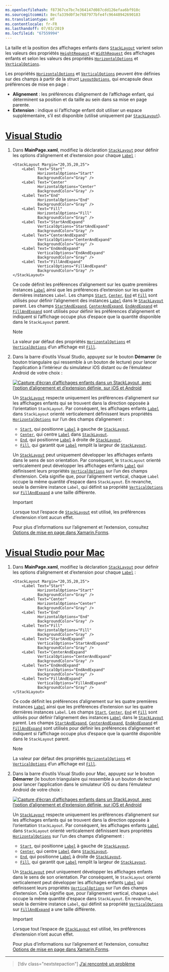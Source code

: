 ```yaml
---
ms.openlocfilehash: f87367ce7bc7e364147d087cdd126efaa6bf910c
ms.sourcegitcommit: 8ecfa339d0f3e7687977bfe4fc96448942690183
ms.translationtype: HT
ms.contentlocale: fr-FR
ms.lasthandoff: 07/03/2019
ms.locfileid: "67559994"
---
```

La taille et la position des affichages enfants dans [`StackLayout`](xref:Xamarin.Forms.StackLayout) varient selon les valeurs des propriétés [`HeightRequest`](xref:Xamarin.Forms.VisualElement.HeightRequest) et [`WidthRequest`](xref:Xamarin.Forms.VisualElement.WidthRequest) des affichages enfants et selon les valeurs des propriétés [`HorizontalOptions`](xref:Xamarin.Forms.View.HorizontalOptions) et [`VerticalOptions`](xref:Xamarin.Forms.View.VerticalOptions).

Les propriétés [`HorizontalOptions`](xref:Xamarin.Forms.View.HorizontalOptions) et [`VerticalOptions`](xref:Xamarin.Forms.View.VerticalOptions) peuvent être définies sur des champs à partir de la struct [`LayoutOptions`](xref:Xamarin.Forms.LayoutOptions), qui encapsule deux préférences de mise en page :

- **Alignement** : les préférences d’alignement de l’affichage enfant, qui déterminent sa position et da taille au sein dans sa mise en page parente.
- **Extension** : indique si l’affichage enfant doit utiliser un espace supplémentaire, s’il est disponible (utilisé uniquement par [`StackLayout`](xref:Xamarin.Forms.StackLayout)).

# <a name="visual-studiotabvswin"></a>[Visual Studio](#tab/vswin)

1. Dans **MainPage.xaml**, modifiez la déclaration [`StackLayout`](xref:Xamarin.Forms.StackLayout) pour définir les options d’alignement et d’extension pour chaque [`Label`](xref:Xamarin.Forms.Label) :

    ```xaml
    <StackLayout Margin="20,35,20,25">
        <Label Text="Start"
               HorizontalOptions="Start"
               BackgroundColor="Gray" />
        <Label Text="Center"
               HorizontalOptions="Center"
               BackgroundColor="Gray" />
        <Label Text="End"
               HorizontalOptions="End"
               BackgroundColor="Gray" />
        <Label Text="Fill"
               HorizontalOptions="Fill"
               BackgroundColor="Gray" />
        <Label Text="StartAndExpand"
               VerticalOptions="StartAndExpand"
               BackgroundColor="Gray" />
        <Label Text="CenterAndExpand"
               VerticalOptions="CenterAndExpand"
               BackgroundColor="Gray" />
        <Label Text="EndAndExpand"
               VerticalOptions="EndAndExpand"
               BackgroundColor="Gray" />
        <Label Text="FillAndExpand"
               VerticalOptions="FillAndExpand"
               BackgroundColor="Gray" />
    </StackLayout>
    ```

    Ce code définit les préférences d’alignement sur les quatre premières instances [`Label`](xref:Xamarin.Forms.Label) ainsi que les préférences d’extension sur les quatre dernières instances `Label`. Les champs [`Start`](xref:Xamarin.Forms.LayoutOptions.Start), [`Center`](xref:Xamarin.Forms.LayoutOptions.Center), [`End`](xref:Xamarin.Forms.LayoutOptions.End) et [`Fill`](xref:Xamarin.Forms.LayoutOptions.Fill) sont utilisés pour définir l’alignement des instances [`Label`](xref:Xamarin.Forms.Label) dans le [`StackLayout`](xref:Xamarin.Forms.StackLayout) parent. Les champs [`StartAndExpand`](xref:Xamarin.Forms.LayoutOptions.StartAndExpand), [`CenterAndExpand`](xref:Xamarin.Forms.LayoutOptions.CenterAndExpand), [`EndAndExpand`](xref:Xamarin.Forms.LayoutOptions.EndAndExpand) et [`FillAndExpand`](xref:Xamarin.Forms.LayoutOptions.FillAndExpand) sont utilisés pour définir les préférences d’alignement et indiquent si l’affichage occupe plus d’espace que la quantité disponible dans le `StackLayout` parent.

    > [!NOTE]
    > La valeur par défaut des propriétés [`HorizontalOptions`](xref:Xamarin.Forms.View.HorizontalOptions) et [`VerticalOptions`](xref:Xamarin.Forms.View.VerticalOptions) d’un affichage est [`Fill`](xref:Xamarin.Forms.LayoutOptions.Fill).

1. Dans la barre d’outils Visual Studio, appuyez sur le bouton **Démarrer** (le bouton triangulaire qui ressemble à un bouton de lecture) pour lancer l’application à l’intérieur du simulateur iOS distant ou de l’émulateur Android de votre choix :

    [![Capture d’écran d’affichages enfants dans un StackLayout, avec l’option d’alignement et d’extension définie, sur iOS et Android](../images/alignment-expansion.png "StackLayout contenant des instances Label, avec option d’alignement et d’extension définie")](../images/alignment-expansion-large.png#lightbox "StackLayout contenant des instances Label, avec option d’alignement et d’extension définie")

    Un [`StackLayout`](xref:Xamarin.Forms.StackLayout) respecte uniquement les préférences d’alignement sur les affichages enfants qui se trouvent dans la direction opposée à l’orientation `StackLayout`. Par conséquent, les affichages enfants [`Label`](xref:Xamarin.Forms.Label) dans `StackLayout` orienté verticalement définissent leurs propriétés [`HorizontalOptions`](xref:Xamarin.Forms.View.HorizontalOptions) sur l’un des champs d’alignement :

    - [`Start`](xref:Xamarin.Forms.LayoutOptions.Start), qui positionne [`Label`](xref:Xamarin.Forms.Label) à gauche de [`StackLayout`](xref:Xamarin.Forms.StackLayout).
    - [`Center`](xref:Xamarin.Forms.LayoutOptions.Center), qui centre [`Label`](xref:Xamarin.Forms.Label) dans [`StackLayout`](xref:Xamarin.Forms.StackLayout).
    - [`End`](xref:Xamarin.Forms.LayoutOptions.End), qui positionne [`Label`](xref:Xamarin.Forms.Label) à droite de [`StackLayout`](xref:Xamarin.Forms.StackLayout).
    - [`Fill`](xref:Xamarin.Forms.LayoutOptions.Fill), qui garantit que [`Label`](xref:Xamarin.Forms.Label) remplit la largeur de [`StackLayout`](xref:Xamarin.Forms.StackLayout).

    Un [`StackLayout`](xref:Xamarin.Forms.StackLayout) peut uniquement développer les affichages enfants dans le sens de son orientation. Par conséquent, le `StackLayout` orienté verticalement peut développer les affichages enfants [`Label`](xref:Xamarin.Forms.Label) qui définissent leurs propriétés [`VerticalOptions`](xref:Xamarin.Forms.View.VerticalOptions) sur l’un des champs d’extension. Cela signifie que, pour l’alignement vertical, chaque `Label` occupe la même quantité d’espace dans `StackLayout`. En revanche, seule la dernière instance `Label`, qui définit sa propriété [`VerticalOptions`](xref:Xamarin.Forms.View.VerticalOptions) sur [`FillAndExpand`](xref:Xamarin.Forms.LayoutOptions.FillAndExpand) a une taille différente.

    > [!IMPORTANT]
    > Lorsque tout l’espace de [`StackLayout`](xref:Xamarin.Forms.StackLayout) est utilisé, les préférences d’extension n’ont aucun effet.

    Pour plus d’informations sur l’alignement et l’extension, consultez [Options de mise en page dans Xamarin.Forms](~/xamarin-forms/user-interface/layouts/layout-options.md).

# <a name="visual-studio-for-mactabvsmac"></a>[Visual Studio pour Mac](#tab/vsmac)

1. Dans **MainPage.xaml**, modifiez la déclaration [`StackLayout`](xref:Xamarin.Forms.StackLayout) pour définir les options d’alignement et d’extension pour chaque [`Label`](xref:Xamarin.Forms.Label) :

    ```xaml
    <StackLayout Margin="20,35,20,25">
        <Label Text="Start"
               HorizontalOptions="Start"
               BackgroundColor="Gray" />
        <Label Text="Center"
               HorizontalOptions="Center"
               BackgroundColor="Gray" />
        <Label Text="End"
               HorizontalOptions="End"
               BackgroundColor="Gray" />
        <Label Text="Fill"
               HorizontalOptions="Fill"
               BackgroundColor="Gray" />
        <Label Text="StartAndExpand"
               VerticalOptions="StartAndExpand"
               BackgroundColor="Gray" />
        <Label Text="CenterAndExpand"
               VerticalOptions="CenterAndExpand"
               BackgroundColor="Gray" />
        <Label Text="EndAndExpand"
               VerticalOptions="EndAndExpand"
               BackgroundColor="Gray" />
        <Label Text="FillAndExpand"
               VerticalOptions="FillAndExpand"
               BackgroundColor="Gray" />
    </StackLayout>
    ```

    Ce code définit les préférences d’alignement sur les quatre premières instances [`Label`](xref:Xamarin.Forms.Label) ainsi que les préférences d’extension sur les quatre dernières instances `Label`. Les champs [`Start`](xref:Xamarin.Forms.LayoutOptions.Start), [`Center`](xref:Xamarin.Forms.LayoutOptions.Center), [`End`](xref:Xamarin.Forms.LayoutOptions.End) et [`Fill`](xref:Xamarin.Forms.LayoutOptions.Fill) sont utilisés pour définir l’alignement des instances [`Label`](xref:Xamarin.Forms.Label) dans le [`StackLayout`](xref:Xamarin.Forms.StackLayout) parent. Les champs [`StartAndExpand`](xref:Xamarin.Forms.LayoutOptions.StartAndExpand), [`CenterAndExpand`](xref:Xamarin.Forms.LayoutOptions.CenterAndExpand), [`EndAndExpand`](xref:Xamarin.Forms.LayoutOptions.EndAndExpand) et [`FillAndExpand`](xref:Xamarin.Forms.LayoutOptions.FillAndExpand) sont utilisés pour définir les préférences d’alignement et indiquent si l’affichage occupe plus d’espace que la quantité disponible dans le `StackLayout` parent.

    > [!NOTE]
    > La valeur par défaut des propriétés [`HorizontalOptions`](xref:Xamarin.Forms.View.HorizontalOptions) et [`VerticalOptions`](xref:Xamarin.Forms.View.VerticalOptions) d’un affichage est [`Fill`](xref:Xamarin.Forms.LayoutOptions.Fill).

1. Dans la barre d’outils Visual Studio pour Mac, appuyez sur le bouton **Démarrer** (le bouton triangulaire qui ressemble à un bouton de lecture) pour lancer l’application dans le simulateur iOS ou dans l’émulateur Android de votre choix :

    [![Capture d’écran d’affichages enfants dans un StackLayout, avec l’option d’alignement et d’extension définie, sur iOS et Android](../images/alignment-expansion.png "StackLayout contenant des instances Label, avec option d’alignement et d’extension définie")](../images/alignment-expansion-large.png#lightbox "StackLayout contenant des instances Label, avec option d’alignement et d’extension définie")

    Un [`StackLayout`](xref:Xamarin.Forms.StackLayout) respecte uniquement les préférences d’alignement sur les affichages enfants qui se trouvent dans la direction opposée à l’orientation `StackLayout`. Par conséquent, les affichages enfants [`Label`](xref:Xamarin.Forms.Label) dans `StackLayout` orienté verticalement définissent leurs propriétés [`HorizontalOptions`](xref:Xamarin.Forms.View.HorizontalOptions) sur l’un des champs d’alignement :

    - [`Start`](xref:Xamarin.Forms.LayoutOptions.Start), qui positionne [`Label`](xref:Xamarin.Forms.Label) à gauche de [`StackLayout`](xref:Xamarin.Forms.StackLayout).
    - [`Center`](xref:Xamarin.Forms.LayoutOptions.Center), qui centre [`Label`](xref:Xamarin.Forms.Label) dans [`StackLayout`](xref:Xamarin.Forms.StackLayout).
    - [`End`](xref:Xamarin.Forms.LayoutOptions.End), qui positionne [`Label`](xref:Xamarin.Forms.Label) à droite de [`StackLayout`](xref:Xamarin.Forms.StackLayout).
    - [`Fill`](xref:Xamarin.Forms.LayoutOptions.Fill), qui garantit que [`Label`](xref:Xamarin.Forms.Label) remplit la largeur de [`StackLayout`](xref:Xamarin.Forms.StackLayout).

    Un [`StackLayout`](xref:Xamarin.Forms.StackLayout) peut uniquement développer les affichages enfants dans le sens de son orientation. Par conséquent, le `StackLayout` orienté verticalement peut développer les affichages enfants [`Label`](xref:Xamarin.Forms.Label) qui définissent leurs propriétés [`VerticalOptions`](xref:Xamarin.Forms.View.VerticalOptions) sur l’un des champs d’extension. Cela signifie que, pour l’alignement vertical, chaque `Label` occupe la même quantité d’espace dans `StackLayout`. En revanche, seule la dernière instance `Label`, qui définit sa propriété [`VerticalOptions`](xref:Xamarin.Forms.View.VerticalOptions) sur [`FillAndExpand`](xref:Xamarin.Forms.LayoutOptions.FillAndExpand) a une taille différente.

    > [!IMPORTANT]
    > Lorsque tout l’espace de [`StackLayout`](xref:Xamarin.Forms.StackLayout) est utilisé, les préférences d’extension n’ont aucun effet.

    Pour plus d’informations sur l’alignement et l’extension, consultez [Options de mise en page dans Xamarin.Forms](~/xamarin-forms/user-interface/layouts/layout-options.md).

-----

> [!div class="nextstepaction"]
> [J’ai rencontré un problème](https://github.com/MicrosoftDocs/xamarin-docs/issues/new?title=StackLayout+Tutorial+Step+3+Feedback&template=tutorial_template.md)
